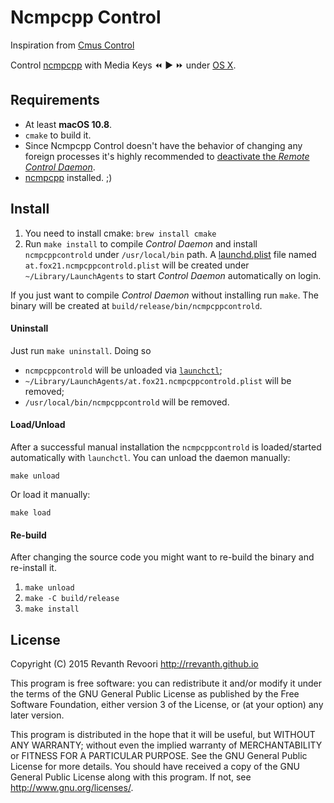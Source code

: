 # Ncmpcpp Control

Inspiration from [Cmus Control](https://github.com/TheFox/cmus-control)

Control [ncmpcpp](https://rybczak.net/ncmpcpp/) with Media Keys :rewind: :arrow_forward: :fast_forward: under [OS X](https://en.wikipedia.org/wiki/OS_X).

## Requirements

- At least **macOS 10.8**.
- `cmake` to build it.
- Since Ncmpcpp Control doesn't have the behavior of changing any foreign processes it's highly recommended to [deactivate the *Remote Control Daemon*](http://blog.fox21.at/2015/11/20/control-ncmpcpp-with-media-keys.html).
- [ncmpcpp](https://ncmpcpp.github.io/) installed. ;)

## Install


1. You need to install cmake: `brew install cmake`
2. Run `make install` to compile *Control Daemon* and install `ncmpcppcontrold` under `/usr/local/bin` path.
	A [launchd.plist](https://developer.apple.com/library/mac/documentation/Darwin/Reference/ManPages/man5/launchd.plist.5.html) file named `at.fox21.ncmpcppcontrold.plist` will be created under `~/Library/LaunchAgents` to start *Control Daemon* automatically on login.

If you just want to compile *Control Daemon* without installing run `make`. The binary will be created at `build/release/bin/ncmpcppcontrold`.

#### Uninstall

Just run `make uninstall`. Doing so

- `ncmpcppcontrold` will be unloaded via [`launchctl`](https://developer.apple.com/library/mac/documentation/Darwin/Reference/ManPages/man1/launchctl.1.html);
- `~/Library/LaunchAgents/at.fox21.ncmpcppcontrold.plist` will be removed;
- `/usr/local/bin/ncmpcppcontrold` will be removed.

#### Load/Unload

After a successful manual installation the `ncmpcppcontrold` is loaded/started automatically with `launchctl`. You can unload the daemon manually:

	make unload
	
Or load it manually:

	make load

#### Re-build

After changing the source code you might want to re-build the binary and re-install it.

1. `make unload`
2. `make -C build/release`
3. `make install`

## License

Copyright (C) 2015 Revanth Revoori <http://rrevanth.github.io>

This program is free software: you can redistribute it and/or modify it under the terms of the GNU General Public License as published by the Free Software Foundation, either version 3 of the License, or (at your option) any later version.

This program is distributed in the hope that it will be useful, but WITHOUT ANY WARRANTY; without even the implied warranty of MERCHANTABILITY or FITNESS FOR A PARTICULAR PURPOSE. See the GNU General Public License for more details. You should have received a copy of the GNU General Public License along with this program. If not, see <http://www.gnu.org/licenses/>.
